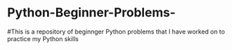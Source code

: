 # Python-Beginner-Problems-
#This is a repository of beginnger Python problems that I have worked on to practice my Python skills
